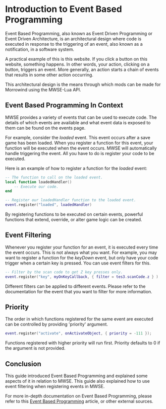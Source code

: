 
# Introduction to Event Based Programming
Event Based Programming, also known as Event Driven Programming or Event Driven Architecture, is an architectural design where code is executed in response to the triggering of an event, also known as a notification, in a software system. 

A practical example of this is this website. If you click a button on this website, something happens. In other words, your action, clicking on a button, triggers an event. More generally, an action starts a chain of events that results in some other action occurring.

This architectural design is the means through which mods can be made for Morrowind using the MWSE-Lua API. 

## Event Based Programming In Context
MWSE provides a variety of events that can be used to execute code. The details of which events are available and what event data is exposed to them can be found on the events page.

For example, consider the *loaded* event. This event occurs after a save game has been loaded. When you register a function for this event, your function will be executed when the event occurs. MWSE will automatically handle triggering the event. All you have to do is register your code to be executed. 

Here is an example of how to register a function for the *loaded* event:

```lua linenums="1"
-- The function to call on the loaded event.
local function loadedHandler()
    -- Execute our code.
end

-- Register our loadedHandler function to the loaded event.
event.register("loaded", loadedHandler)
```

By registering functions to be executed on certain events, powerful functions that extend, override, or alter game logic can be created. 

## Event Filtering
Whenever you register your function for an event, it is executed every time the event occurs. This is not always what you want. For example, you may want to register a function for the *keyDown* event, but only have your code trigger when a certain key is pressed. You can use event filters for this.

```lua linenums="1"
-- Filter by the scan code to get Z key presses only.
event.register("key", myOnKeyCallback, { filter = tes3.scanCode.z } )
```

Different filters can be applied to different events. Please refer to the documentation for the event that you want to filter for more information.

## Priority
The order in which functions registered for the same event are executed can be controlled by providing 'priority' argument.  

```lua  linenums="1"
event.register("activate", onActivateObject, { priority = -111 });
```
    
Functions registered with higher priority will run first. Priority defaults to 0 if the argument is not provided.

## Conclusion
This guide introduced Event Based Programming and explained some aspects of it in relation to MWSE. This guide also explained how to use event filtering when registering events in MWSE.

For more in-depth documentation on Event Based Programming, please refer to this [Event Based Programming](https://www.technologyuk.net/computing/software-development/software-design/event-driven-programming.shtml) article, or other external sources.

